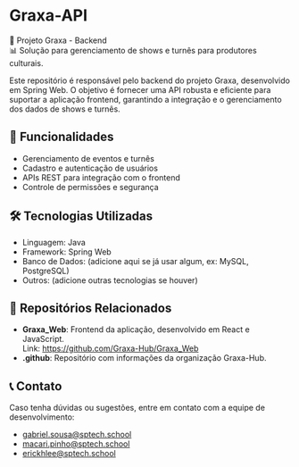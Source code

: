 # Graxa-API

📌 Projeto Graxa - Backend  
📊 Solução para gerenciamento de shows e turnês para produtores culturais.

Este repositório é responsável pelo backend do projeto Graxa, desenvolvido em Spring Web. O objetivo é fornecer uma API robusta e eficiente para suportar a aplicação frontend, garantindo a integração e o gerenciamento dos dados de shows e turnês.

## 🚀 Funcionalidades

- Gerenciamento de eventos e turnês  
- Cadastro e autenticação de usuários  
- APIs REST para integração com o frontend  
- Controle de permissões e segurança  

## 🛠️ Tecnologias Utilizadas

- Linguagem: Java  
- Framework: Spring Web  
- Banco de Dados: (adicione aqui se já usar algum, ex: MySQL, PostgreSQL)  
- Outros: (adicione outras tecnologias se houver)

## 📁 Repositórios Relacionados

- **Graxa_Web**: Frontend da aplicação, desenvolvido em React e JavaScript.  
  Link: https://github.com/Graxa-Hub/Graxa_Web  
- **.github**: Repositório com informações da organização Graxa-Hub.  

## 📞 Contato

Caso tenha dúvidas ou sugestões, entre em contato com a equipe de desenvolvimento:

- gabriel.sousa@sptech.school  
- macari.pinho@sptech.school  
- erickhlee@sptech.school  
